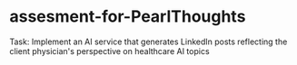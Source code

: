# assesment-for-PearlThoughts
Task: Implement an AI service that generates LinkedIn posts reflecting the client physician's perspective on healthcare AI topics
